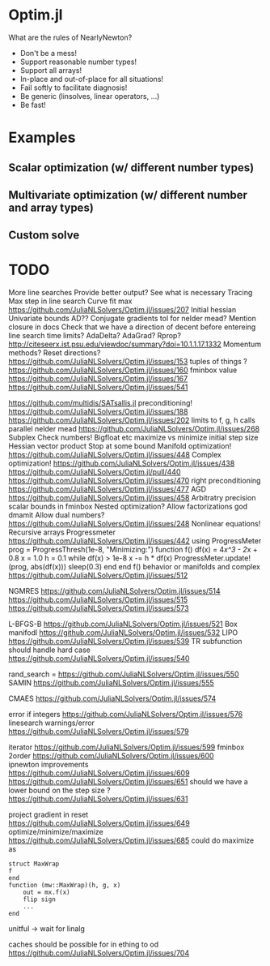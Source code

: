 # Optim.jl

What are the rules of NearlyNewton?

* Don't be a mess!
* Support reasonable number types!
* Support all arrays!
* In-place and out-of-place for all situations!
* Fail softly to facilitate diagnosis!
* Be generic (linsolves, linear operators, ...)
* Be fast!

# Examples

## Scalar optimization (w/ different number types)


## Multivariate optimization (w/ different number and array types)


## Custom solve

# TODO
More line searches
Provide better output? See what is necessary
Tracing
Max step in line search
Curve fit max https://github.com/JuliaNLSolvers/Optim.jl/issues/207
Initial hessian
Univariate bounds
AD??
Conjugate gradients
tol for nelder mead?
Mention closure in docs
Check that we have a direction of decent before entereing line search
time limits?
AdaDelta? AdaGrad? Rprop? http://citeseerx.ist.psu.edu/viewdoc/summary?doi=10.1.1.17.1332
Momentum methods?
Reset directions?
https://github.com/JuliaNLSolvers/Optim.jl/issues/153
tuples of things ? https://github.com/JuliaNLSolvers/Optim.jl/issues/160
fminbox value https://github.com/JuliaNLSolvers/Optim.jl/issues/167 https://github.com/JuliaNLSolvers/Optim.jl/issues/541

https://github.com/multidis/SATsallis.jl
preconditioning! https://github.com/JuliaNLSolvers/Optim.jl/issues/188 https://github.com/JuliaNLSolvers/Optim.jl/issues/202
limits to f, g, h calls
parallel nelder mead https://github.com/JuliaNLSolvers/Optim.jl/issues/268
Subplex
Check numbers! Bigfloat etc
maximize vs minimize
initial step size
Hessian vector product
Stop at some bound
Manifold optimization! https://github.com/JuliaNLSolvers/Optim.jl/issues/448
Complex optimization! https://github.com/JuliaNLSolvers/Optim.jl/issues/438 https://github.com/JuliaNLSolvers/Optim.jl/pull/440 https://github.com/JuliaNLSolvers/Optim.jl/issues/470
right preconditioning https://github.com/JuliaNLSolvers/Optim.jl/issues/477
AGD https://github.com/JuliaNLSolvers/Optim.jl/issues/458
Arbitratry precision
scalar bounds in fminbox
Nested optimization?
Allow factorizations god dmamit
Allow dual numbers? https://github.com/JuliaNLSolvers/Optim.jl/issues/248
Nonlinear equations!
Recursive arrays
Progressmeter https://github.com/JuliaNLSolvers/Optim.jl/issues/442
using ProgressMeter
prog = ProgressThresh(1e-8, "Minimizing:")
function f()
df(x) = 4*x^3 - 2*x + 0.8
x = 1.0
h = 0.1
while df(x) > 1e-8
  x -= h * df(x)
  ProgressMeter.update!(prog, abs(df(x)))
  sleep(0.3)
end
end
f()
behavior or manifolds and complex https://github.com/JuliaNLSolvers/Optim.jl/issues/512

NGMRES https://github.com/JuliaNLSolvers/Optim.jl/issues/514 https://github.com/JuliaNLSolvers/Optim.jl/issues/515 https://github.com/JuliaNLSolvers/Optim.jl/issues/573

L-BFGS-B https://github.com/JuliaNLSolvers/Optim.jl/issues/521
Box manifodl https://github.com/JuliaNLSolvers/Optim.jl/issues/532
LIPO https://github.com/JuliaNLSolvers/Optim.jl/issues/539
TR subfunction should handle hard case https://github.com/JuliaNLSolvers/Optim.jl/issues/540

rand_search = https://github.com/JuliaNLSolvers/Optim.jl/issues/550
SAMIN https://github.com/JuliaNLSolvers/Optim.jl/issues/555

CMAES https://github.com/JuliaNLSolvers/Optim.jl/issues/574

error if integers https://github.com/JuliaNLSolvers/Optim.jl/issues/576
linesearch warnings/error https://github.com/JuliaNLSolvers/Optim.jl/issues/579

iterator https://github.com/JuliaNLSolvers/Optim.jl/issues/599
fminbox 2order https://github.com/JuliaNLSolvers/Optim.jl/issues/600  
ipnewton improvements https://github.com/JuliaNLSolvers/Optim.jl/issues/609 https://github.com/JuliaNLSolvers/Optim.jl/issues/651
should we have a lower bound on the step size ? https://github.com/JuliaNLSolvers/Optim.jl/issues/631

project gradient in reset https://github.com/JuliaNLSolvers/Optim.jl/issues/649
optimize/minimize/maximize https://github.com/JuliaNLSolvers/Optim.jl/issues/685
could do maximize as
```
struct MaxWrap
f
end
function (mw::MaxWrap)(h, g, x)
    out = mx.f(x)
    flip sign
    ...
end
```
unitful -> wait for linalg

caches should be possible for in ething to od https://github.com/JuliaNLSolvers/Optim.jl/issues/704
